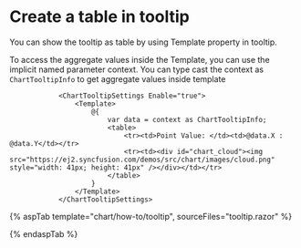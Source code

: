 # Create a table in tooltip

You can show the tooltip as table by using Template property in tooltip.

To access the aggregate values inside the Template, you can use the implicit named parameter context. You can type cast the context as `ChartTooltipInfo` to get aggregate values inside template

```razor
            <ChartTooltipSettings Enable="true">
                <Template>
                    @{
                        var data = context as ChartTooltipInfo;
                        <table>
                            <tr><td>Point Value: </td><td>@data.X : @data.Y</td></tr>
                            <tr><td><div id="chart_cloud"><img src="https://ej2.syncfusion.com/demos/src/chart/images/cloud.png" style="width: 41px; height: 41px" /></div></td></tr>
                        </table>
                    }
                </Template>
            </ChartTooltipSettings>

```

{% aspTab template="chart/how-to/tooltip", sourceFiles="tooltip.razor" %}

{% endaspTab %}